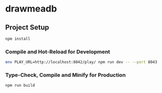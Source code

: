 # drawmeadb

## Project Setup

```sh
npm install
```

### Compile and Hot-Reload for Development

```sh
env PLAY_URL=http://localhost:8042/play/ npm run dev -- --port 8043
```

### Type-Check, Compile and Minify for Production

```sh
npm run build
```
